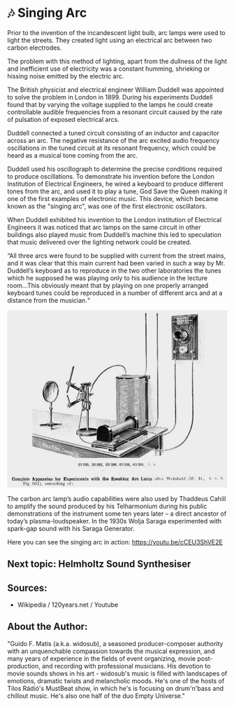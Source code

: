 # 🎶 Singing Arc

Prior to the invention of the incandescent light bulb, arc lamps were used to light the streets. They created light using an electrical arc between two carbon electrodes.

The problem with this method of lighting, apart from the dullness of the light and inefficient use of electricity was a constant humming, shrieking or hissing noise emitted by the electric arc.

The British physicist and electrical engineer William Duddell was appointed to solve the problem in London in 1899. During his experiments Duddell found that by varying the voltage supplied to the lamps he could create controllable audible frequencies from a resonant circuit caused by the rate of pulsation of exposed electrical arcs.

Duddell connected a tuned circuit consisting of an inductor and capacitor across an arc. The negative resistance of the arc excited audio frequency oscillations in the tuned circuit at its resonant frequency, which could be heard as a musical tone coming from the arc.

Duddell used his oscillograph to determine the precise conditions required to produce oscillations. To demonstrate his invention before the London Institution of Electrical Engineers, he wired a keyboard to produce different tones from the arc, and used it to play a tune, God Save the Queen making it one of the first examples of electronic music. This device, which became known as the "singing arc", was one of the first electronic oscillators.

When Duddell exhibited his invention to the London institution of Electrical Engineers it was noticed that arc lamps on the same circuit in other buildings also played music from Duddell’s machine this led to speculation that music delivered over the lighting network could be created.

“All three arcs were found to be supplied with current from the street mains, and it was clear that this main current had been varied in such a way by Mr. Duddell’s keyboard as to reproduce in the two other laboratories the tunes which he supposed he was playing only to his audience in the lecture room…This obviously meant that by playing on one properly arranged keyboard tunes could be reproduced in a number of different arcs and at a distance from the musician.“

![Complete Apparatus for Experiments with the speaking Arc Lamp after Weinfold](_static/images/singing-arc.png)

The carbon arc lamp’s audio capabilities were also used by Thaddeus Cahill to amplify the sound produced by his Telharmonium during his public demonstrations of the instrument some ten years later – a direct ancestor of today’s plasma-loudspeaker. In the 1930s Wolja Saraga experimented with spark-gap sound with his Saraga Generator.

Here you can see the singing arc in action: https://youtu.be/cCEU3ShVE2E

## Next topic: Helmholtz Sound Synthesiser

## Sources:

- Wikipedia / 120years.net / Youtube

## About the Author:

"Guido F. Matis (a.k.a. widosub), a seasoned producer-composer authority with an unquenchable compassion towards the musical expression, and many years of experience in the fields of event organizing, movie post-production, and recording with professional musicians. His devotion to movie sounds shows in his art - widosub's music is filled with landscapes of emotions, dramatic twists and melancholic moods. He's one of the hosts of Tilos Rádió's MustBeat show, in which he's is focusing on drum'n'bass and chillout
music. He's also one half of the duo Empty Universe."
